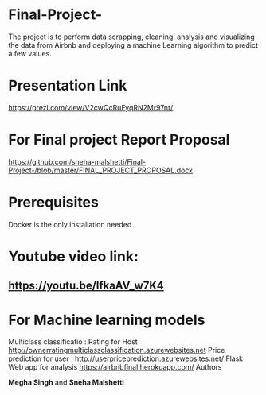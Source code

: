 # Final-Project-

The project is to perform data scrapping, cleaning, analysis and visualizing the data from Airbnb and deploying a machine Learning algorithm to predict a few values. 


# Presentation Link
https://prezi.com/view/V2cwQcRuFyqRN2Mr97nt/

# For Final project Report Proposal
https://github.com/sneha-malshetti/Final-Project-/blob/master/FINAL_PROJECT_PROPOSAL.docx

# Prerequisites
Docker is the only installation needed 

# Youtube video link:
## https://youtu.be/lfkaAV_w7K4

# For Machine learning models
Multiclass classificatio : Rating for Host http://ownerratingmulticlassclassification.azurewebsites.net
Price prediction for user : http://userpriceprediction.azurewebsites.net/
Flask Web app for analysis https://airbnbfinal.herokuapp.com/
Authors

**Megha Singh** and **Sneha Malshetti**
